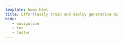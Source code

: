 ```yaml
---
template: home.html
title: Effortlessly train and deploy generative AI
hide:
   - navigation
   - toc
   - footer
---
```

